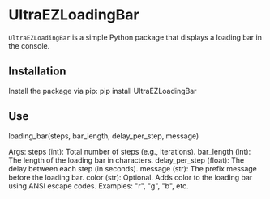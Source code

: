 # UltraEZLoadingBar

`UltraEZLoadingBar` is a simple Python package that displays a loading bar in the console. 

## Installation
Install the package via pip:
pip install UltraEZLoadingBar

## Use
loading_bar(steps, bar_length, delay_per_step, message)

Args:
    steps (int): Total number of steps (e.g., iterations).
    bar_length (int): The length of the loading bar in characters.
    delay_per_step (float): The delay between each step (in seconds).
    message (str): The prefix message before the loading bar.
    color (str): Optional. Adds color to the loading bar using ANSI escape codes. Examples: "r", "g", "b", etc.